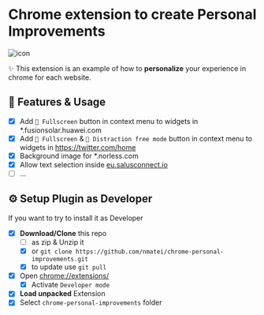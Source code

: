 # Chrome extension to create Personal Improvements

![icon](views/icons/icon-48.png)

✨ This extension is an example of how to **personalize** your experience 
in chrome for each website.

## 💠 Features & Usage

- [x] Add `🔲 Fullscreen` button in context menu to widgets in *.fusionsolar.huawei.com
- [x] Add `🔲 Fullscreen` & `🔲 Distraction free mode` button in context menu to widgets in https://twitter.com/home
- [x] Background image for *.norless.com
- [x] Allow text selection inside [eu.salusconnect.io](https://eu.salusconnect.io)
- [ ] ...

## ⚙ Setup Plugin as Developer

If you want to try to install it as Developer

- [x] **Download/Clone** this repo
    - [ ] as zip & Unzip it
    - [x] or `git clone https://github.com/nmatei/chrome-personal-improvements.git`
    - [x] to update use `git pull`
- [x] Open [chrome://extensions/](chrome://extensions/)
    - [x] Activate `Developer mode`
- [x] **Load unpacked** Extension
- [x] Select `chrome-personal-improvements` folder